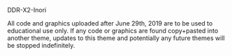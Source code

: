 DDR-X2-Inori

All code and graphics uploaded after June 29th, 2019 are to be used to educational use only.
If any code or graphics are found copy+pasted into another theme, updates to this theme and potentially any future themes will be stopped indefinitely.
